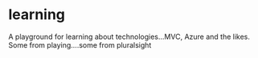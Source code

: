 learning
========

A playground for learning about technologies...MVC, Azure and the likes. Some from playing....some from pluralsight

